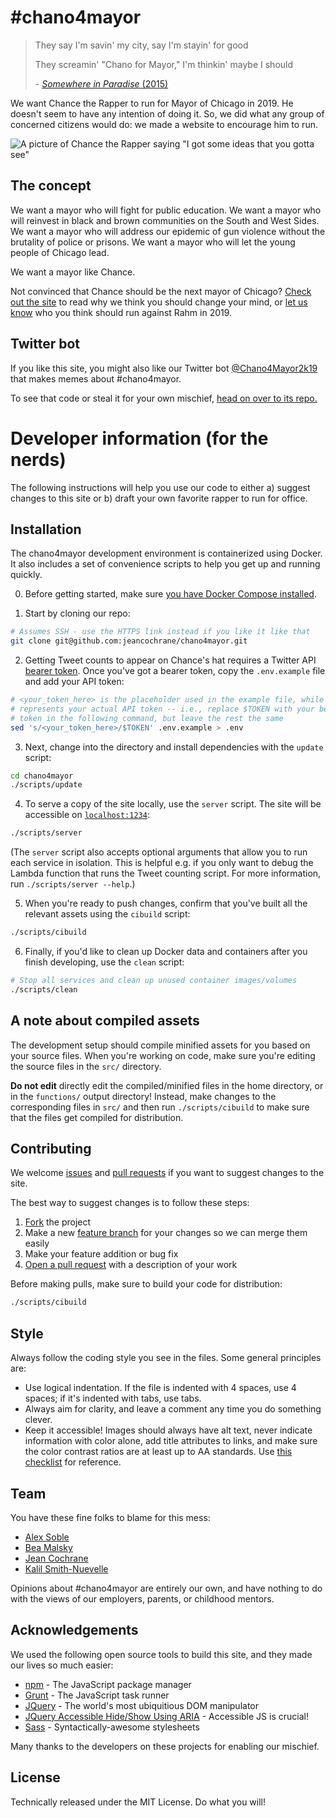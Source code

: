 # #chano4mayor

> They say I'm savin' my city, say I'm stayin' for good
>
> They screamin' "Chano for Mayor," I'm thinkin' maybe I should
>
>\- [*Somewhere in Paradise* (2015)](https://soundcloud.com/chancetherapper/somewhere-in-paradise-ft-jeremih-r-kelly-1)

We want Chance the Rapper to run for Mayor of Chicago in 2019. He doesn't seem to have any intention of doing it. So, we did what any group of concerned citizens would do: we made a website to encourage him to run.

![A picture of Chance the Rapper saying "I got some ideas that you gotta see"](https://cloud.githubusercontent.com/assets/14170650/24591169/860cb7cc-17c0-11e7-8450-b549622df7fe.png)

## The concept

We want a mayor who will fight for public education. We want a mayor who will reinvest in black and brown communities on the South and West Sides. We want a mayor who will address our epidemic of gun violence without the brutality of police or prisons. We want a mayor who will let the young people of Chicago lead.

We want a mayor like Chance.

Not convinced that Chance should be the next mayor of Chicago? [Check out the site](https://chano4mayor.com/) to read why we think you should change your mind, or [let us know](https://twitter.com/chano4mayor2k19) who you think should run against Rahm in 2019.

## Twitter bot

If you like this site, you might also like our Twitter bot [@Chano4Mayor2k19](https://twitter.com/chano4mayor2k19) that makes memes about #chano4mayor.

To see that code or steal it for your own mischief, [head on over to its repo.](https://github.com/jeancochrane/chanomemes)

# Developer information (for the nerds)

The following instructions will help you use our code to either a) suggest changes to this site or b) draft your own favorite rapper to run for office.

## Installation

The chano4mayor development environment is containerized using Docker. It also includes a set of convenience scripts to help you get up and running quickly.

0. Before getting started, make sure [you have Docker Compose installed](https://docs.docker.com/compose/install/).

1. Start by cloning our repo:

```bash
# Assumes SSH - use the HTTPS link instead if you like it like that
git clone git@github.com:jeancochrane/chano4mayor.git
```

2. Getting Tweet counts to appear on Chance's hat requires a Twitter API
[bearer token](https://developer.twitter.com/en/docs/basics/authentication/overview/application-only.html).
Once you've got a bearer token, copy the `.env.example` file and add your API
token:

```bash
# <your_token_here> is the placeholder used in the example file, while $TOKEN
# represents your actual API token -- i.e., replace $TOKEN with your bearer
# token in the following command, but leave the rest the same
sed 's/<your_token_here>/$TOKEN' .env.example > .env

```

3. Next, change into the directory and install dependencies with the `update` script:

```bash
cd chano4mayor
./scripts/update
```

4. To serve a copy of the site locally, use the `server` script. The site will be accessible on [`localhost:1234`](http://localhost:1234):

```bash
./scripts/server
```

(The `server` script also accepts optional arguments that allow you to run each service in isolation. This is helpful e.g. if you only want to debug the Lambda function that runs the Tweet counting script. For more information, run `./scripts/server --help`.)

5. When you're ready to push changes, confirm that you've built all the relevant assets using the `cibuild` script:

```bash
./scripts/cibuild
```

6. Finally, if you'd like to clean up Docker data and containers after you finish developing, use the `clean` script:

```bash
# Stop all services and clean up unused container images/volumes
./scripts/clean
```

## A note about compiled assets

The development setup should compile minified assets for you based on your source files. When you're working on code, make sure you're editing the source files in the `src/` directory.

**Do not edit** directly edit the compiled/minified files in the home directory, or in the `functions/` output directory! Instead, make changes to the corresponding files in `src/` and then run `./scripts/cibuild` to make sure that the files get compiled for distribution.

## Contributing

We welcome [issues](https://github.com/jeancochrane/chano4mayor/issues) and [pull requests](https://github.com/jeancochrane/chano4mayor/pulls) if you want to suggest changes to the site. 

The best way to suggest changes is to follow these steps:

1. [Fork](https://help.github.com/articles/fork-a-repo/) the project
2. Make a new [feature branch](https://gist.github.com/digitaljhelms/4287848#feature-branches) for your changes so we can merge them easily
3. Make your feature addition or bug fix
4. [Open a pull request](https://help.github.com/articles/creating-a-pull-request/) with a description of your work

Before making pulls, make sure to build your code for distribution:

```bash
./scripts/cibuild
```

## Style

Always follow the coding style you see in the files. Some general principles are: 
 - Use logical indentation. If the file is indented with 4 spaces, use 4 spaces; if it's indented with tabs, use tabs.
 - Always aim for clarity, and leave a comment any time you do something clever.
 - Keep it accessible! Images should always have alt text, never indicate information with color alone, add title attributes to links, and make sure the color contrast ratios are at least up to AA standards. Use [this checklist](http://webaim.org/standards/wcag/checklist) for reference.

## Team

You have these fine folks to blame for this mess:

- [Alex Soble](https://github.com/alexsoble)
- [Bea Malsky](https://github.com/beamalsky)
- [Jean Cochrane](https://github.com/jeancochrane)
- [Kalil Smith-Nuevelle](https://github.com/kalilsn)

Opinions about #chano4mayor are entirely our own, and have nothing to do with the views of our employers, parents, or childhood mentors. 

## Acknowledgements

We used the following open source tools to build this site, and they made our lives so much easier:

- [npm](https://npmjs.com/) - The JavaScript package manager
- [Grunt](https://gruntjs.com/) - The JavaScript task runner
- [JQuery](https://jquery.com/) - The world's most ubiquitious DOM manipulator
- [JQuery Accessible Hide/Show Using ARIA](https://github.com/nico3333fr/jquery-accessible-hide-show-aria) - Accessible JS is crucial!
- [Sass](http://sass-lang.com/) - Syntactically-awesome stylesheets

Many thanks to the developers on these projects for enabling our mischief.

## License

Technically released under the MIT License. Do what you will!
